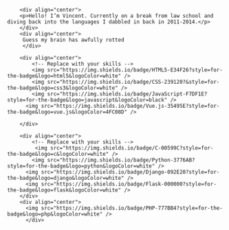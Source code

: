        <div align="center">
        <p>Hello! I’m Vincent. Currently on a break from law school and diving back into the languages I dabbled in back in 2011-2014.</p>
        </div>
        <div align="center">
         Guess my brain has awfully rotted
         </div>
        
        <div align="center">
            <!-- Replace with your skills -->
            <img src="https://img.shields.io/badge/HTML5-E34F26?style=for-the-badge&logo=html5&logoColor=white" />
            <img src="https://img.shields.io/badge/CSS-239120?&style=for-the-badge&logo=css3&logoColor=white" />
            <img src="https://img.shields.io/badge/JavaScript-F7DF1E?style=for-the-badge&logo=javascript&logoColor=black" />
          <img src="https://img.shields.io/badge/Vue.js-35495E?style=for-the-badge&logo=vue.js&logoColor=4FC08D" />
        
        </div>
        
        <div align="center">
            <!-- Replace with your skills -->
             <img src="https://img.shields.io/badge/C-00599C?style=for-the-badge&logo=c&logoColor=white" />
            <img src="https://img.shields.io/badge/Python-3776AB?style=for-the-badge&logo=python&logoColor=white" />
          <img src="https://img.shields.io/badge/Django-092E20?style=for-the-badge&logo=django&logoColor=white" />
          <img src="https://img.shields.io/badge/Flask-000000?style=for-the-badge&logo=flask&logoColor=white" />
        </div>
        <div align="center">
          <img src="https://img.shields.io/badge/PHP-777BB4?style=for-the-badge&logo=php&logoColor=white" />
          </div>
